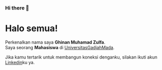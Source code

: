 ### Hi there 👋

# Halo semua! 
Perkenalkan nama saya **Ghinan Muhamad Zulfa**.<br>
Saya seorang **Mahasiswa** di [UniversitasGadjahMada](https://ugm.ac.id/).<br>

Jika kamu tertarik untuk membangun koneksi denganku, silakan ikuti akun [Linkedin](https://www.linkedin.com/in/ghinanmuhamadz/)ku ya.
